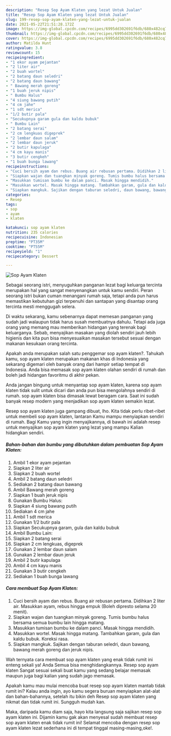 ```yaml
---
description: "Resep Sop Ayam Klaten yang lezat Untuk Jualan"
title: "Resep Sop Ayam Klaten yang lezat Untuk Jualan"
slug: 199-resep-sop-ayam-klaten-yang-lezat-untuk-jualan
date: 2021-05-22T21:51:28.172Z
image: https://img-global.cpcdn.com/recipes/6995dd302691f6db/680x482cq70/sop-ayam-klaten-foto-resep-utama.jpg
thumbnail: https://img-global.cpcdn.com/recipes/6995dd302691f6db/680x482cq70/sop-ayam-klaten-foto-resep-utama.jpg
cover: https://img-global.cpcdn.com/recipes/6995dd302691f6db/680x482cq70/sop-ayam-klaten-foto-resep-utama.jpg
author: Matilda Hunt
ratingvalue: 3.8
reviewcount: 15
recipeingredient:
- "1 ekor ayam pejantan"
- "2 liter air"
- "2 buah wortel"
- "2 batang daun seledri"
- "2 batang daun bawang"
- " Bawang merah goreng"
- "1 buah jeruk nipis"
- " Bumbu Halus"
- "4 siung bawang putih"
- "4 cm jahe"
- "1 sdt merica"
- "1/2 butir pala"
- "Secukupnya garam gula dan kaldu bubuk"
- " Bumbu Lain"
- "2 batang serai"
- "2 cm lengkuas digeprek"
- "2 lembar daun salam"
- "2 lembar daun jeruk"
- "2 butir kapulaga"
- "4 cm kayu manis"
- "3 butir cengkeh"
- "1 buah bunga lawang"
recipeinstructions:
- "Cuci bersih ayam dan rebus. Buang air rebusan pertama. Didihkan 2 liter air. Masukkan ayam, rebus hingga empuk (Boleh dipresto selama 20 menit)."
- "Siapkan wajan dan tuangkan minyak goreng. Tumis bumbu halus bersama semua bumbu lain hingga matang."
- "Masukkan tumisan bumbu ke dalam panci. Masak hingga mendidih."
- "Masukkan wortel. Masak hingga matang. Tambahkan garam, gula dan kaldu bubuk. Koreksi rasa."
- "Siapkan mangkuk. Sajikan dengan taburan seledri, daun bawang, bawang merah goreng dan jeruk nipis."
categories:
- Resep
tags:
- sop
- ayam
- klaten

katakunci: sop ayam klaten 
nutrition: 235 calories
recipecuisine: Indonesian
preptime: "PT35M"
cooktime: "PT55M"
recipeyield: "1"
recipecategory: Dessert

---
```



![Sop Ayam Klaten](https://img-global.cpcdn.com/recipes/6995dd302691f6db/680x482cq70/sop-ayam-klaten-foto-resep-utama.jpg)

Sebagai seorang istri, menyuguhkan panganan lezat bagi keluarga tercinta merupakan hal yang sangat menyenangkan untuk kamu sendiri. Peran seorang istri bukan cuman menangani rumah saja, tetapi anda pun harus memastikan kebutuhan gizi terpenuhi dan santapan yang disantap orang tercinta mesti menggugah selera.

Di waktu  sekarang, kamu sebenarnya dapat memesan panganan yang sudah jadi walaupun tidak harus susah membuatnya dahulu. Tetapi ada juga orang yang memang mau memberikan hidangan yang terenak bagi keluarganya. Sebab, menyajikan masakan yang diolah sendiri jauh lebih higienis dan kita pun bisa menyesuaikan masakan tersebut sesuai dengan makanan kesukaan orang tercinta. 



Apakah anda merupakan salah satu penggemar sop ayam klaten?. Tahukah kamu, sop ayam klaten merupakan makanan khas di Indonesia yang sekarang digemari oleh banyak orang dari hampir setiap tempat di Indonesia. Anda bisa memasak sop ayam klaten olahan sendiri di rumah dan boleh jadi hidangan favoritmu di akhir pekan.

Anda jangan bingung untuk menyantap sop ayam klaten, karena sop ayam klaten tidak sulit untuk dicari dan anda pun bisa mengolahnya sendiri di rumah. sop ayam klaten bisa dimasak lewat beragam cara. Saat ini sudah banyak resep modern yang menjadikan sop ayam klaten semakin lezat.

Resep sop ayam klaten juga gampang dibuat, lho. Kita tidak perlu ribet-ribet untuk membeli sop ayam klaten, lantaran Kamu mampu menyiapkan sendiri di rumah. Bagi Kamu yang ingin menyajikannya, di bawah ini adalah resep untuk menyajikan sop ayam klaten yang lezat yang mampu Kalian hidangkan sendiri.

<!--inarticleads1-->

##### Bahan-bahan dan bumbu yang dibutuhkan dalam pembuatan Sop Ayam Klaten:

1. Ambil 1 ekor ayam pejantan
1. Siapkan 2 liter air
1. Siapkan 2 buah wortel
1. Ambil 2 batang daun seledri
1. Sediakan 2 batang daun bawang
1. Ambil  Bawang merah goreng
1. Siapkan 1 buah jeruk nipis
1. Gunakan  Bumbu Halus:
1. Siapkan 4 siung bawang putih
1. Sediakan 4 cm jahe
1. Ambil 1 sdt merica
1. Gunakan 1/2 butir pala
1. Siapkan Secukupnya garam, gula dan kaldu bubuk
1. Ambil  Bumbu Lain:
1. Siapkan 2 batang serai
1. Siapkan 2 cm lengkuas, digeprek
1. Gunakan 2 lembar daun salam
1. Gunakan 2 lembar daun jeruk
1. Ambil 2 butir kapulaga
1. Ambil 4 cm kayu manis
1. Gunakan 3 butir cengkeh
1. Sediakan 1 buah bunga lawang




<!--inarticleads2-->

##### Cara membuat Sop Ayam Klaten:

1. Cuci bersih ayam dan rebus. Buang air rebusan pertama. Didihkan 2 liter air. Masukkan ayam, rebus hingga empuk (Boleh dipresto selama 20 menit).
1. Siapkan wajan dan tuangkan minyak goreng. Tumis bumbu halus bersama semua bumbu lain hingga matang.
1. Masukkan tumisan bumbu ke dalam panci. Masak hingga mendidih.
1. Masukkan wortel. Masak hingga matang. Tambahkan garam, gula dan kaldu bubuk. Koreksi rasa.
1. Siapkan mangkuk. Sajikan dengan taburan seledri, daun bawang, bawang merah goreng dan jeruk nipis.




Wah ternyata cara membuat sop ayam klaten yang enak tidak rumit ini enteng sekali ya! Anda Semua bisa menghidangkannya. Resep sop ayam klaten Sangat sesuai sekali buat kamu yang sedang belajar memasak maupun juga bagi kalian yang sudah jago memasak.

Apakah kamu mau mulai mencoba buat resep sop ayam klaten mantab tidak rumit ini? Kalau anda ingin, ayo kamu segera buruan menyiapkan alat-alat dan bahan-bahannya, setelah itu bikin deh Resep sop ayam klaten yang nikmat dan tidak rumit ini. Sungguh mudah kan. 

Maka, daripada kamu diam saja, hayo kita langsung saja sajikan resep sop ayam klaten ini. Dijamin kamu gak akan menyesal sudah membuat resep sop ayam klaten enak tidak rumit ini! Selamat mencoba dengan resep sop ayam klaten lezat sederhana ini di tempat tinggal masing-masing,oke!.

